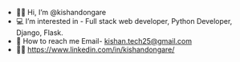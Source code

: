 - 👩‍💻 Hi, I’m @kishandongare
- 💻 I’m interested in - Full stack web developer, Python Developer, Django, Flask.
- 📧 How to reach me Email- kishan.tech25@gmail.com
- 🤵🏽 https://www.linkedin.com/in/kishandongare/
<!---
kishandongare/kishandongare is a ✨ special ✨ repository because its `README.md` (this file) appears on your GitHub profile.
You can click the Preview link to take a look at your changes.
--->
